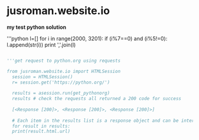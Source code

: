 # jusroman.website.io

**my test python solution**

'''python
l=[]
for i in range(2000, 3201):
    if (i%7==0) and (i%5!=0):
        l.append(str(i))
print ','.join(l)

```python

'''get request to python.org using requests

from jusroman.website.io import HTMLSession
  session = HTMLSession()
  r= session.get('https://python.org/')
  
  results = asession.run(get_pythonorg)
  results # check the requests all returned a 200 code for success
  
  [<Response [200]>, <Response [200]>, <Response [200]>]
  
  # Each item in the results list is a response object and can be interacted with as such
  for result in results:
  print(result.html.url)


